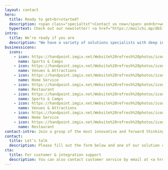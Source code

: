 ```yaml
---
layout: contact
hero: 
  title: Ready to get<br>started?
  description: <span class="specialtxt">Contact us now</span> and<br>we’ll be in touch right away
  hypertext: Check out our newsletter! <a href="https://mailchi.mp/db51950d6bfa/handpointnewsletter">Click here</a>
intro:
  title: We’re ready if you are
  description: "We have a variety of solutions specialists with deep industry experience ready to work with you to see if the Handpoint platform is a good fit for your payments needs. We primarily work with:"
businessicons:
  icons: 
    - icon: https://handpoint.imgix.net/Website%20refresh%20photos/icons/slide_ico01.svg
      name: Sports & Camps
    - icon: https://handpoint.imgix.net/Website%20refresh%20photos/icons/slide_ico02.svg
      name: Venues & Attractions
    - icon: https://handpoint.imgix.net/Website%20refresh%20photos/icons/slide_ico03.svg
      name: Home Service
    - icon: https://handpoint.imgix.net/Website%20refresh%20photos/icons/slide_ico04.svg
      name: Restaurant
    - icon: https://handpoint.imgix.net/Website%20refresh%20photos/icons/slide_ico01.svg
      name: Sports & Camps
    - icon: https://handpoint.imgix.net/Website%20refresh%20photos/icons/slide_ico02.svg
      name: Venues & Attractions
    - icon: https://handpoint.imgix.net/Website%20refresh%20photos/icons/slide_ico03.svg
      name: Home Service
    - icon: https://handpoint.imgix.net/Website%20refresh%20photos/icons/slide_ico04.svg
      name: Restaurant
contact-intro: Join a group of the most innovative and forward thinking payments professionals in the world. If you’d like to learn more, please fill out our form to contact a solutions specialist today.
contact:
  title: Let’s talk
  description: Please fill out the form below and one of our solution consultants will be in touch with you in the near future.
cta:
  title: For customer & integration support 
  description: You can also contact customer service by email at <a href="mailto:support@handpoint.com">support@handpoint.com</a>
---
```

